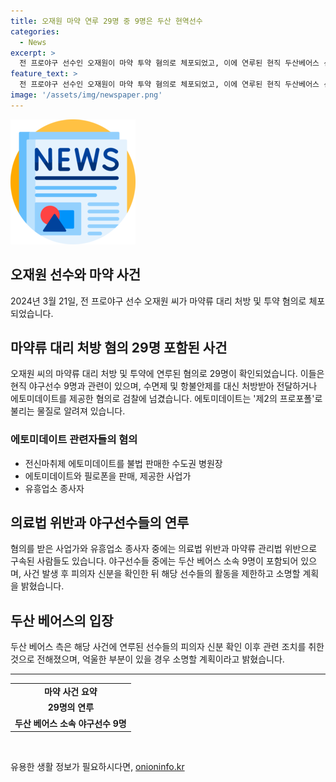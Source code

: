 ```yaml
---
title: 오재원 마약 연루 29명 중 9명은 두산 현역선수
categories:
  - News
excerpt: >
  전 프로야구 선수인 오재원이 마약 투약 혐의로 체포되었고, 이에 연루된 현직 두산베어스 선수 9명 등 29명이 검찰에 넘겨졌다. 이들은 수면제 및 마약류를 제공한 혐의로 조사를 받게 되었는데, 이 가운데 병원장과 사업가, 유흥업소 종사자들도 포함돼 수사를 받고 있다. 현직 프로야구 선수와 관련자들이 이 사건에 연루되면서 공개적인 사과와 성명서가 발표되었으며, 이에 대한 소명과 조치가 이뤄지고 있다.
feature_text: >
  전 프로야구 선수인 오재원이 마약 투약 혐의로 체포되었고, 이에 연루된 현직 두산베어스 선수 9명 등 29명이 검찰에 넘겨졌다. 이들은 수면제 및 마약류를 제공한 혐의로 조사를 받게 되었는데, 이 가운데 병원장과 사업가, 유흥업소 종사자들도 포함돼 수사를 받고 있다. 현직 프로야구 선수와 관련자들이 이 사건에 연루되면서 공개적인 사과와 성명서가 발표되었으며, 이에 대한 소명과 조치가 이뤄지고 있다.
image: '/assets/img/newspaper.png'
---
```


<p><img src="/assets/img/newspaper.png" alt="kimp 속보" /></p>

<h2 data-ke-size="size26">오재원 선수와 마약 사건</h2>

<p data-ke-size="size16">2024년 3월 21일, 전 프로야구 선수 오재원 씨가 마약류 대리 처방 및 투약 혐의로 체포되었습니다. </p>

<h2 data-ke-size="size24">마약류 대리 처방 혐의 29명 포함된 사건</h2>

<p data-ke-size="size16">오재원 씨의 마약류 대리 처방 및 투약에 연루된 혐의로 29명이 확인되었습니다. 이들은 현직 야구선수 9명과 관련이 있으며, 수면제 및 항불안제를 대신 처방받아 전달하거나 에토미데이트를 제공한 혐의로 검찰에 넘겼습니다. 에토미데이트는 '제2의 프로포폴'로 불리는 물질로 알려져 있습니다. </p>

<h3 data-ke-size="size22">에토미데이트 관련자들의 혐의</h3>

<ul>
    <li>전신마취제 에토미데이트를 불법 판매한 수도권 병원장</li>
    <li>에토미데이트와 필로폰을 판매, 제공한 사업가</li>
    <li>유흥업소 종사자</li>
</ul>

<h2 data-ke-size="size24">의료법 위반과 야구선수들의 연루</h2>

<p data-ke-size="size16">혐의를 받은 사업가와 유흥업소 종사자 중에는 의료법 위반과 마약류 관리법 위반으로 구속된 사람들도 있습니다. 야구선수들 중에는 두산 베어스 소속 9명이 포함되어 있으며, 사건 발생 후 피의자 신분을 확인한 뒤 해당 선수들의 활동을 제한하고 소명할 계획을 밝혔습니다. </p>

<h2 data-ke-size="size24">두산 베어스의 입장</h2>

<p data-ke-size="size16">두산 베어스 측은 해당 사건에 연루된 선수들의 피의자 신분 확인 이후 관련 조치를 취한 것으로 전해졌으며, 억울한 부분이 있을 경우 소명할 계획이라고 밝혔습니다. </p>

<hr>

<table>
    <tr>
        <td style="text-align: center; height: 17px;"><b>마약 사건 요약</b></td>
    </tr>
    <tr>
        <td style="text-align: center; height: 17px;"><b>29명의 연루</b></td>
    </tr>
    <tr>
        <td style="text-align: center; height: 17px;"><b>두산 베어스 소속 야구선수 9명</b></td>
    </tr>
</table>

<p data-ke-size="size16">&nbsp;</p>
유용한 생활 정보가 필요하시다면, <a href="https://onioninfo.kr" rel="dofollow">onioninfo.kr</a>


